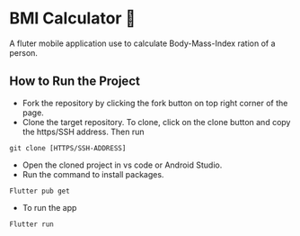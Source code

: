 


# BMI Calculator 💪

A fluter mobile application use to calculate Body-Mass-Index ration of a person.

## How to Run the Project

- Fork the repository by clicking the fork button on top right corner of the page.
- Clone the target repository. To clone, click on the clone button and copy the https/SSH address. Then run

 <pre><code>git clone [HTTPS/SSH-ADDRESS]</code></pre>
- Open the cloned project in vs code or Android Studio.
- Run the command to install packages.
 <pre><code>Flutter pub get</code></pre>
- To run the app 
<pre><code>Flutter run </code></pre>